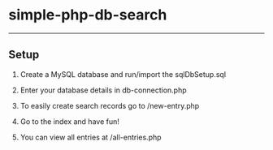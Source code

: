 # simple-php-db-search

---
## Setup
1. Create a MySQL database and run/import the sqlDbSetup.sql
2. Enter your database details in db-connection.php
3. To easily create search records go to /new-entry.php
4. Go to the index and have fun!

5. You can view all entries at /all-entries.php